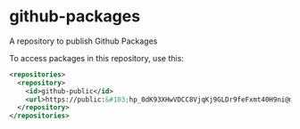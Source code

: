 # github-packages
A repository to publish Github Packages

To access packages in this repository, use this:
```xml
<repositories>
  <repository>
    <id>github-public</id>
    <url>https://public:&#103;hp_0dK93XHwVDCC8VjqKj9GLDr9feFxmt40H9ni@maven.pkg.github.com/lazygon/github-packages</url>
  </repository>
</repositories>
```
